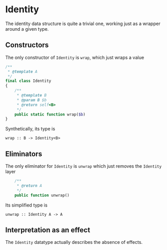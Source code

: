 # Identity

The identity data structure is quite a trivial one, working just as a wrapper around a given type.

## Constructors

The only constructor of `Identity` is `wrap`, which just wraps a value

```php
/**
 * @template A
 */
final class Identity
{
    /**
     * @template B
     * @param B $b
     * @return self<B>
     */
    public static function wrap($b)
}
```

Synthetically, its type is

```
wrap :: B -> Identity<B>
```

## Eliminators

The only eliminator for `Identity` is `unwrap` which just removes the `Identity` layer

```php
    /**
     * @return A
     */
    public function unwrap()
```

Its simplified type is

```
unwrap :: Identity A -> A
```

## Interpretation as an effect

The `Identity` datatype actually describes the absence of effects.
